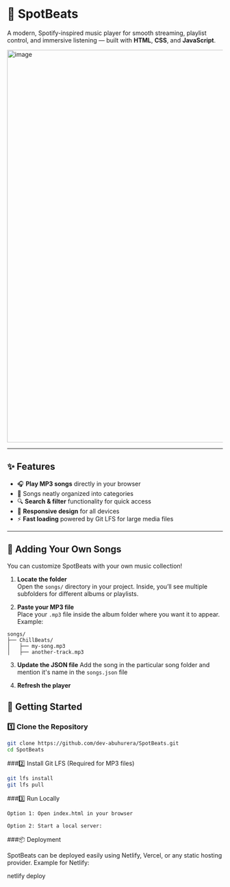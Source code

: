 # 🎵 SpotBeats

A modern, Spotify-inspired music player for smooth streaming, playlist control, and immersive listening — built with **HTML**, **CSS**, and **JavaScript**.

<img width="1919" height="917" alt="image" src="https://github.com/user-attachments/assets/f37b5b42-90a7-4008-aa0c-59af810a768c" />

---

## ✨ Features
- 🎧 **Play MP3 songs** directly in your browser  
- 📂 Songs neatly organized into categories  
- 🔍 **Search & filter** functionality for quick access  
- 📱 **Responsive design** for all devices  
- ⚡ **Fast loading** powered by Git LFS for large media files  

---


## 🎼 Adding Your Own Songs
You can customize SpotBeats with your own music collection!  

1. **Locate the folder**  
   Open the `songs/` directory in your project. Inside, you’ll see multiple subfolders for different albums or playlists.  

2. **Paste your MP3 file**  
   Place your `.mp3` file inside the album folder where you want it to appear.  
   Example:

```plaintext
songs/
├── ChillBeats/
│   ├── my-song.mp3
│   ├── another-track.mp3

```

3. **Update the JSON file**
   Add the song in the particular song folder and mention it's name in the `songs.json` file

4. **Refresh the player** 

   

## 🚀 Getting Started

### 1️⃣ Clone the Repository
```bash
git clone https://github.com/dev-abuhurera/SpotBeats.git
cd SpotBeats
```

###2️⃣ Install Git LFS (Required for MP3 files)
```bash
git lfs install
git lfs pull
```

###3️⃣ Run Locally
```bash
Option 1: Open index.html in your browser

Option 2: Start a local server:
```

###📦 Deployment

SpotBeats can be deployed easily using Netlify, Vercel, or any static hosting provider.
Example for Netlify:

netlify deploy

